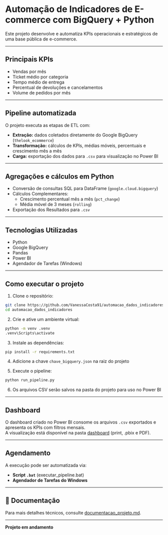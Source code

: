 # Automação de Indicadores de E-commerce com BigQuery + Python

Este projeto desenvolve e automatiza KPIs operacionais e estratégicos de uma base pública de e-commerce.

---

## Principais KPIs

- Vendas por mês
- Ticket médio por categoria
- Tempo médio de entrega
- Percentual de devoluções e cancelamentos
- Volume de pedidos por mês

---

## Pipeline automatizada

O projeto executa as etapas de ETL com:

- **Extração:** dados coletados diretamente do Google BigQuery (`thelook_ecommerce`)
- **Transformação:** cálculos de KPIs, médias móveis, percentuais e crescimento mês a mês
- **Carga:** exportação dos dados para `.csv` para visualização no Power BI

---

## Agregações e cálculos em Python

- Conversão de consultas SQL para DataFrame (`google.cloud.bigquery`)
- Cálculos Complementares:
  - Crescimento percentual mês a mês (`pct_change`)
  - Média móvel de 3 meses (`rolling`)
- Exportação dos Resultados para `.csv`

---

## Tecnologias Utilizadas

- Python 
- Google BigQuery
- Pandas
- Power BI
- Agendador de Tarefas (Windows)

---


## Como executar o projeto

1. Clone o repositório:

```bash
git clone https://github.com/VanessaCosta91/automacao_dados_indicadores.git
cd automacao_dados_indicadores
```

2. Crie e ative um ambiente virtual:

```bash
python -m venv .venv
.venv\Scripts\activate
```

3. Instale as dependências:

```bash
pip install -r requirements.txt
```

4. Adicione a chave `chave_bigquery.json` na raiz do projeto

5. Execute o pipeline:

```bash
python run_pipeline.py
```

6. Os arquivos CSV serão salvos na pasta do projeto para uso no Power BI

---

## Dashboard

O dashboard criado no Power BI consome os arquivos `.csv` exportados e apresenta os KPIs com filtros mensais.  
A visualização está disponível na pasta [dashboard](./dashboard) (print, .pbix e PDF).

---

## Agendamento

A execução pode ser automatizada via:

- **Script `.bat`** (executar_pipeline.bat)
- **Agendador de Tarefas do Windows**

---

## 📄 Documentação

Para mais detalhes técnicos, consulte [documentacao_projeto.md](./documentacao_projeto.md).

---

**Projeto em andamento**
